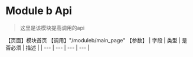 # Module b Api

> 这里是该模块提高调用的api

【页面】模块首页
【调用】"/moduleb/main_page"
【参数】
| 字段 | 类型 | 是否必须 | 描述 |
| --- | --- | --- | --- |
